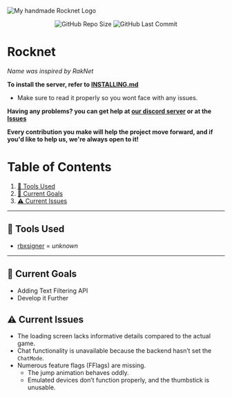 ![My *handmade* Rocknet Logo](https://github.com/user-attachments/assets/23507564-cbfe-4c5c-8360-fefa9a780fe5)

<p align="center">
<img alt="GitHub Repo Size" src="https://img.shields.io/github/repo-size/P0L3NARUBA/Rocknet">
<img alt="GitHub Last Commit" src="https://img.shields.io/github/last-commit/P0L3NARUBA/roblox-2016-source-code/master">
</p>

# Rocknet
*Name was inspired by RakNet*

**To install the server, refer to [INSTALLING.md](/INSTALLING.md)**<br>
   - Make sure to read it properly so you wont face with any issues.

**Having any problems? you can get help at [our discord server](https://www.discord.gg/rVrYHdrbsp) or at the [Issues](https://github.com/P0L3NARUBA/Rocknet/issues)**<br>

**Every contribution you make will help the project move forward, and if you'd like to help us, we're always open to it!**

# Table of Contents
1. [🔨 Tools Used](#-tools-used)
2. [🎯 Current Goals](#-current-goals)
3. [⚠️ Current Issues](#%EF%B8%8F-current-issues)

---

## 🔨 Tools Used
- [rbxsigner](/Tools/rbxsigner) = *unknown*

---

## 🎯 Current Goals
- Adding Text Filtering API
- Develop it Further

## ⚠️ Current Issues
- The loading screen lacks informative details compared to the actual game.  
- Chat functionality is unavailable because the backend hasn’t set the `ChatMode`.  
- Numerous feature flags (FFlags) are missing.  
  - The jump animation behaves oddly.  
  - Emulated devices don’t function properly, and the thumbstick is unusable.
